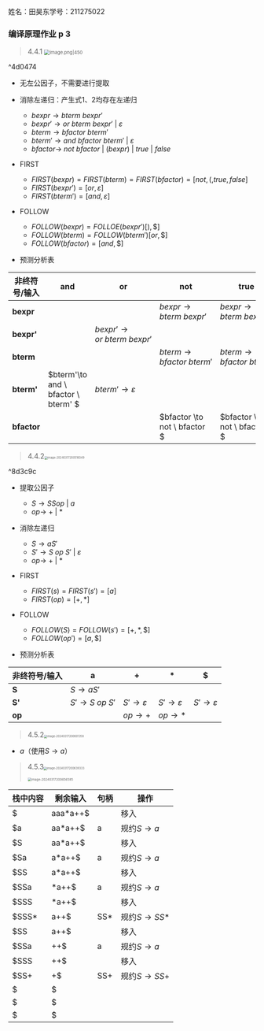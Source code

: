 姓名：田昊东学号：211275022
### 编译原理作业 p 3
>4.4.1 <img src="https://thdlrt.oss-cn-beijing.aliyuncs.com/20240317200420.png" alt="image.png|450" style="zoom: 67%;" />

^4d0474

- 无左公因子，不需要进行提取
- 消除左递归：产生式1、2均存在左递归
  - $bexpr\to bterm \ bexpr'$
  - $bexpr'\to or \ bterm \ bexpr' \ | \ \varepsilon$
  - $bterm\to bfactor \ bterm'$
  - $bterm'\to and \ bfactor \ bterm' \ | \ \varepsilon$
  - $bfactor \to \ not \ bfactor \ | \ ( bexpr ) \ | \ true \ | \ false$

- FIRST
  - $FIRST(bexpr)=FIRST(bterm)=FIRST(bfactor)=[not,(,true,false]$
  - $FIRST(bexpr')=[or,\varepsilon]$
  - $FIRST(bterm')=[and,\varepsilon]$

- FOLLOW
  - $FOLLOW(bexpr)=FOLLOE(bexpr')[),\$]$
  - $FOLLOW(bterm)=FOLLOW(bterm')[or,\$]$
  - $FOLLOW(bfactor)=[and,\$]$

- 预测分析表

| 非终符号/输入 | and                                 | or                              | not                          | true                         | false                        | (                            | )                       | $                       |
| ------------- | ----------------------------------- | ------------------------------- | ---------------------------- | ---------------------------- | ---------------------------- | ---------------------------- | ----------------------- | ----------------------- |
| **bexpr**     |                                     |                                 | $bexpr\to bterm \ bexpr'$    | $bexpr\to bterm \ bexpr'$    | $bexpr\to bterm \ bexpr'$    | $bexpr\to bterm \ bexpr'$    |                         |                         |
| **bexpr'**    |                                     | $bexpr'\to or \ bterm \ bexpr'$ |                              |                              |                              |                              | $bexpr'\to \varepsilon$ | $bexpr'\to \varepsilon$ |
| **bterm**     |                                     |                                 | $bterm\to bfactor \ bterm'$  | $bterm\to bfactor \ bterm'$  | $bterm\to bfactor \ bterm'$  | $bterm\to bfactor \ bterm'$  |                         |                         |
| **bterm'**    | $bterm'\to and \ bfactor \ bterm' $ | $bterm'\to \varepsilon$         |                              |                              |                              |                              |                         | $bterm'\to \varepsilon$ |
| **bfactor**   |                                     |                                 | $bfactor \to not \ bfactor $ | $bfactor \to not \ bfactor $ | $bfactor \to not \ bfactor $ | $bfactor \to not \ bfactor $ |                         |                         |



> 4.4.2<img src="https://thdlrt.oss-cn-beijing.aliyuncs.com/image-20240317200516049.png" alt="image-20240317200516049" style="zoom:40%;" />

^8d3c9c

- 提取公因子
  - $S\to SSop \ | \ a$
  - $op\to \ + \ | \ *$

- 消除左递归
  - $S\to aS'$
  - $S'\to S \ op \ S' \ | \ \varepsilon$
  - $op\to \ + \ | \ *$

- FIRST
  - $FIRST(s)=FIRST(s')=[a]$
  - $FIRST(op)=[+,*]$

- FOLLOW
  - $FOLLOW(S)=FOLLOW(s')=[+,*,\$]$
  - $FOLLOW(op')=[a,\$]$

- 预测分析表

| 非终符号/输入 | a                   | +                  | *                  | $                  |
| ------------- | ------------------- | ------------------ | ------------------ | ------------------ |
| **S**         | $S\to aS'$          |                    |                    |                    |
| **S'**        | $S'\to S \ op \ S'$ | $S'\to\varepsilon$ | $S'\to\varepsilon$ | $S'\to\varepsilon$ |
| **op**        |                     | $op\to+$           | $op\to*$           |                    |



> 4.5.2<img src="https://thdlrt.oss-cn-beijing.aliyuncs.com/image-20240317200601358.png" alt="image-20240317200601358" style="zoom:40%;" />

- $a$（使用$S\to a$）



> 4.5.3<img src="https://thdlrt.oss-cn-beijing.aliyuncs.com/image-20240317200639333.png" alt="image-20240317200639333" style="zoom:40%;" />
>
> <img src="https://thdlrt.oss-cn-beijing.aliyuncs.com/image-20240317200656585.png" alt="image-20240317200656585" style="zoom:45%;" />

| 栈中内容 | 剩余输入 | 句柄 | 操作           |
| -------- | -------- | ---- | -------------- |
| $        | aaa*a++$ |      | 移入           |
| $a       | aa*a++$  | a    | 规约$S\to a$   |
| $S       | aa*a++$  |      | 移入           |
| $Sa      | a*a++$   | a    | 规约$S\to a$   |
| $SS      | a*a++$   |      | 移入           |
| $SSa     | *a++$    | a    | 规约$S\to a$   |
| $SSS     | *a++$    |      | 移入           |
| $SSS*    | a++$     | SS*  | 规约$S\to SS*$ |
| $SS      | a++$     |      | 移入           |
| $SSa     | ++$      | a    | 规约$S\to a$   |
| $SSS     | ++$      |      | 移入           |
| $SS+     | +$       | SS+  | 规约$S\to SS+$ |
| $        | $        |      |                |
| $        | $        |      |                |
| $        | $        |      |                |

